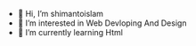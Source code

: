 - 👋 Hi, I’m shimantoislam
- 👀 I’m interested in Web Devloping And Design
- 🌱 I’m currently learning Html


<!---
shimantoislam/shimantoislam is a ✨ special ✨ repository because its `README.md` (this file) appears on your GitHub profile.
You can click the Preview link to take a look at your changes.
--->
